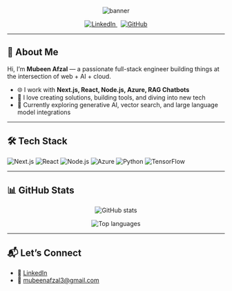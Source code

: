 <!-- Banner / Header -->
<p align="center">
  <img src="https://capsule-render.vercel.app/api?type=waving&color=0:282c34,100:61dafb&height=120&section=header&text=Mubeen%20Afzal&fontSize=60" alt="banner" />
</p>

<p align="center">
  <a href="https://www.linkedin.com/in/mubeen-afzal-6a2828156/">
    <img src="https://img.shields.io/badge/LinkedIn-Profile-blue?style=flat&logo=linkedin&logoColor=white" alt="LinkedIn" />
  </a>
  &nbsp;
  <a href="https://github.com/mubeenHere">
    <img src="https://img.shields.io/badge/GitHub-mubeenHere-181717?style=flat&logo=github&logoColor=white" alt="GitHub" />
  </a>
  <!-- Add more social / profile badges as needed -->
</p>

---

## 👋 About Me

Hi, I’m **Mubeen Afzal** — a passionate full-stack engineer building things at the intersection of web + AI + cloud.

- 🌐 I work with **Next.js, React, Node.js, Azure, RAG Chatbots**
- 🔧 I love creating solutions, building tools, and diving into new tech
- 🚀 Currently exploring generative AI, vector search, and large language model integrations

---

## 🛠️ Tech Stack

<p>
  <img src="https://img.shields.io/badge/Next.js-000000?style=flat&logo=nextdotjs&logoColor=white" alt="Next.js" />
  <img src="https://img.shields.io/badge/React-20232a?style=flat&logo=react&logoColor=61dafb" alt="React" />
  <img src="https://img.shields.io/badge/Node.js-43853d?style=flat&logo=node-dot-js&logoColor=white" alt="Node.js" />
  <img src="https://img.shields.io/badge/Azure-0089D6?style=flat&logo=microsoft-azure&logoColor=white" alt="Azure" />
  <img src="https://img.shields.io/badge/Python-3776AB?style=flat&logo=python&logoColor=white" alt="Python" />
  <img src="https://img.shields.io/badge/TensorFlow-FF6F00?style=flat&logo=tensorflow&logoColor=white" alt="TensorFlow" />
  <!-- Add more as needed -->
</p>

---

## 📊 GitHub Stats

<p align="center">
  <img src="https://github-readme-stats.vercel.app/api?username=mubeenHere&show_icons=true&theme=radical&hide_rank=true" alt="GitHub stats" />
</p>
<p align="center">
  <img src="https://github-readme-stats.vercel.app/api/top-langs/?username=mubeenHere&layout=compact&theme=radical" alt="Top languages" />
</p>

---

## 📬 Let’s Connect

- 💼 [LinkedIn](https://www.linkedin.com/in/mubeen-afzal-6a2828156/)  
- 📧 mubeenafzal3@gmail.com
